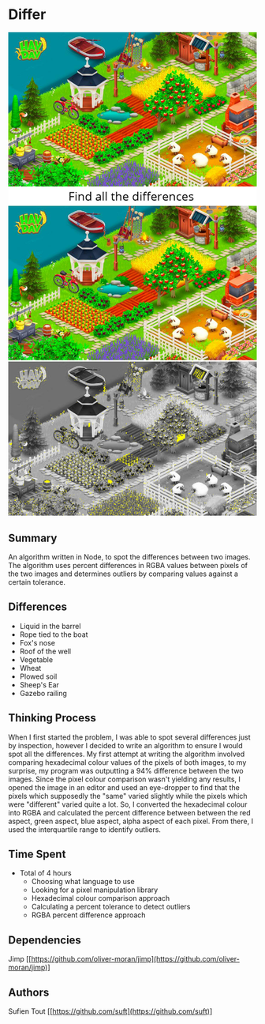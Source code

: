 # Differ
![Original](./QAtest.jpg)
![Result](./differences.jpg)

## Summary
An algorithm written in Node, to spot the differences between two images. The algorithm uses percent differences in RGBA values between pixels of the two images and determines outliers by comparing values against a certain tolerance.

## Differences
* Liquid in the barrel
* Rope tied to the boat
* Fox's nose
* Roof of the well
* Vegetable
* Wheat
* Plowed soil
* Sheep's Ear
* Gazebo railing

## Thinking Process
When I first started the problem, I was able to spot several differences just by inspection, however I decided to write an algorithm to ensure I would spot all the differences. My first attempt at writing the algorithm involved comparing hexadecimal colour values of the pixels of both images, to my surprise, my program was outputting a 94% difference between the two images. Since the pixel colour comparison wasn't yielding any results, I opened the image in an editor and used an eye-dropper to find that the pixels which supposedly the "same" varied slightly while the pixels which were "different" varied quite a lot. So, I converted the hexadecimal colour into RGBA and calculated the percent difference between between the red aspect, green aspect, blue aspect, alpha aspect of each pixel. From there, I used the interquartile range to identify outliers.

## Time Spent
* Total of 4 hours
    * Choosing what language to use
    * Looking for a pixel manipulation library
    * Hexadecimal colour comparison approach
    * Calculating a percent tolerance to detect outliers
    * RGBA percent difference approach

## Dependencies
Jimp [[https://github.com/oliver-moran/jimp](https://github.com/oliver-moran/jimp)]

## Authors
Sufien Tout [[https://github.com/suft](https://github.com/suft)]
